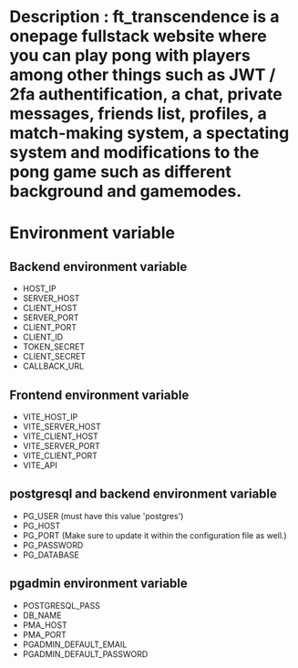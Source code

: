 # Description : ft_transcendence is a onepage fullstack website where you can play pong with players among other things such as JWT / 2fa authentification, a chat, private messages, friends list, profiles, a match-making system, a spectating system and modifications to the pong game such as different background and gamemodes.


# Environment variable

## Backend environment variable
- HOST_IP
- SERVER_HOST
- CLIENT_HOST
- SERVER_PORT
- CLIENT_PORT
- CLIENT_ID
- TOKEN_SECRET
- CLIENT_SECRET
- CALLBACK_URL

## Frontend environment variable
- VITE_HOST_IP
- VITE_SERVER_HOST
- VITE_CLIENT_HOST
- VITE_SERVER_PORT
- VITE_CLIENT_PORT
- VITE_API

## postgresql and backend environment variable
- PG_USER (must have this value 'postgres')
- PG_HOST
- PG_PORT (Make sure to update it within the configuration file as well.)
- PG_PASSWORD
- PG_DATABASE

## pgadmin environment variable
- POSTGRESQL_PASS
- DB_NAME
- PMA_HOST
- PMA_PORT
- PGADMIN_DEFAULT_EMAIL
- PGADMIN_DEFAULT_PASSWORD

